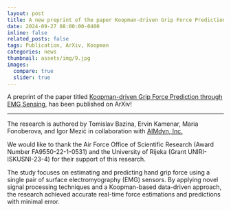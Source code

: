 ```yaml
---
layout: post
title: A new preprint of the paper Koopman-driven Grip Force Prediction through EMG Sensing!
date: 2024-09-27 08:00:00-0400
inline: false
related_posts: false
tags: Publication, ArXiv, Koopman
categories: news
thumbnail: assets/img/9.jpg
images:
  compare: true
  slider: true
---
```


A preprint of the paper titled <a href="https://arxiv.org/abs/2409.17340/">Koopman-driven Grip Force Prediction through EMG Sensing</a>, has been published on ArXiv!

---

The research is authored by Tomislav Bazina, Ervin Kamenar, Maria Fonoberova, and Igor Mezić in collaboration with <a href="https://aimdyn.com/">AIMdyn, Inc.</a>

We would like to thank the Air Force Office of Scientific Research (Award Number FA9550-22-1-0531) and the University of Rijeka (Grant UNIRI-ISKUSNI-23-4) for their support of this research.

The study focuses on estimating and predicting hand grip force using a single pair of surface electromyography (EMG) sensors. By applying novel signal processing techniques and a Koopman-based data-driven approach, the research achieved accurate real-time force estimations and predictions with minimal error.
